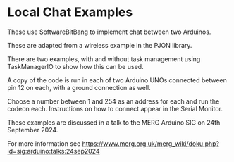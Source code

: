 # Local Chat Examples

These use SoftwareBitBang to implement chat between two Arduinos.

These are adapted from a wireless example in the PJON library.

There are two examples, with and without task management using TaskManagerIO to show how this can be used.

A copy of the code is run in each of two Arduino UNOs connected between pin 12 on each, with a ground connection as well.

Choose a number between 1 and 254 as an address for each and run the codeon each. Instructions on how to connect appear in the Serial Monitor.

These examples are discussed in a talk to the MERG Arduino SIG on 24th September 2024.

For more information see https://www.merg.org.uk/merg_wiki/doku.php?id=sig:arduino:talks:24sep2024

